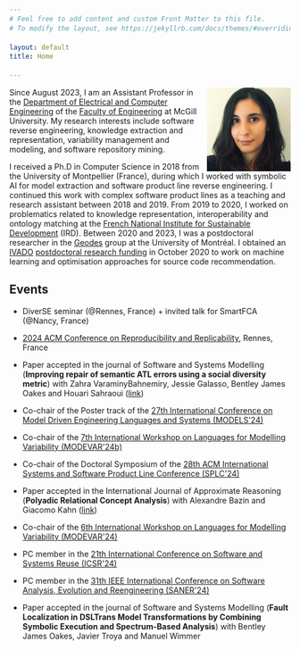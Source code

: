 ```yaml
---
# Feel free to add content and custom Front Matter to this file.
# To modify the layout, see https://jekyllrb.com/docs/themes/#overriding-theme-defaults

layout: default
title: Home

---
```

<img src="./photo.png" style="float: right;" width = "150px" />

Since August 2023, I am an Assistant Professor in the [Department of Electrical and Computer Engineering](https://www.mcgill.ca/ece/) of the [Faculty of Engineering](https://www.mcgill.ca/engineering/) at McGill University. My research interests include software reverse engineering, knowledge extraction and representation, variability management and modeling, and software repository mining.

I received a Ph.D in Computer Science in 2018 from the University of Montpellier (France), during which I worked with symbolic AI for model extraction and software product line reverse engineering. I continued this work with complex software product lines as a teaching and research assistant between 2018 and 2019. From 2019 to 2020, I worked on problematics related to knowledge representation, interoperability and ontology matching at the [French National Institute for Sustainable Development](https://www.ird.fr/) (IRD). 
Between 2020 and 2023, I was a postdoctoral researcher in the [Geodes](http://geodes.iro.umontreal.ca/fr/) group at the University of Montréal.  I obtained an [IVADO](https://ivado.ca/en/) [postdoctoral research funding](https://ivado.ca/en/scholarships-and-grants/postdoctoral-research-funding/) in October 2020 to work on machine learning and optimisation approaches for source code recommendation.


## Events

* DiverSE seminar (@Rennes, France) + invited talk for SmartFCA (@Nancy, France) 

* [2024 ACM Conference on Reproducibility and Replicability](https://acm-rep.github.io/2024/), Rennes, France

* Paper accepted in the journal of Software and Systems Modelling (__Improving repair of semantic ATL errors using a social diversity metric__) with Zahra VaraminyBahnemiry, Jessie Galasso, Bentley James Oakes and Houari Sahraoui ([link](https://link.springer.com/article/10.1007/s10270-024-01170-4))

* Co-chair of the Poster track of the [27th International Conference on Model Driven Engineering Languages and Systems (MODELS'24)](https://conf.researchr.org/home/models-2024)

* Co-chair of the [7th International Workshop on Languages for Modelling Variability (MODEVAR'24b)](https://modevar.github.io)

* Co-chair of the Doctoral Symposium of the [28th ACM International Systems and Software Product Line Conference (SPLC'24)](https://2024.splc.net)

* Paper accepted in the International Journal of Approximate Reasoning (__Polyadic Relational Concept Analysis__) with Alexandre Bazin and Giacomo Kahn ([link](https://www.sciencedirect.com/science/article/pii/S0888613X23001986?via%3Dihub))

* Co-chair of the [6th International Workshop on Languages for Modelling Variability (MODEVAR'24)](https://modevar.github.io)

* PC member in the [21th International Conference on Software and Systems Reuse (ICSR'24)](https://cyprusconferences.org/icsr2024/)

* PC member in the [31th  IEEE International Conference on Software Analysis, Evolution and Reengineering (SANER'24)](https://conf.researchr.org/home/saner-2024)

* Paper accepted in the journal of Software and Systems Modelling (__Fault Localization in DSLTrans Model Transformations by Combining Symbolic Execution and Spectrum-Based Analysis__) with Bentley James Oakes, Javier Troya and Manuel Wimmer

<!---

* PC member in the [18th International Working Conference on Variability Modelling of Software-Intensive Systems (VaMoS'24)](https://vamos2024.inf.unibe.ch/)

* Paper accepted in ACMRep'23 (__Fingerprinting and Building Large Reproducible Datasets__) with Romain Lefeuvre, Benoît Combemale, Houari Sahraoui and Stefano Zacchiroli

-->

